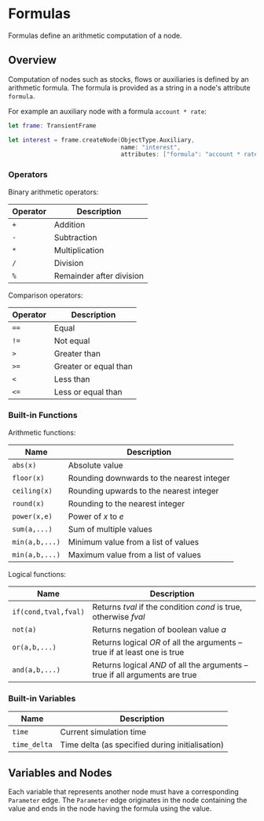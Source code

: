 # Formulas

Formulas define an arithmetic computation of a node.

## Overview

Computation of nodes such as stocks, flows or auxiliaries is defined by an
arithmetic formula. The formula is provided as a string in a node's attribute
`formula`.

For example an auxiliary node with a formula `account * rate`:

```swift
let frame: TransientFrame

let interest = frame.createNode(ObjectType.Auxiliary,
                                name: "interest",
                                attributes: ["formula": "account * rate"])

```

### Operators

Binary arithmetic operators:

| Operator | Description |
| ---- | ---- |
| `+` | Addition |
| `-` | Subtraction |
| `*` | Multiplication |
| `/` | Division |
| `%` | Remainder after division |

Comparison operators:

| Operator | Description |
| ---- | ---- |
| `==` | Equal |
| `!=` | Not equal |
| `>` | Greater than |
| `>=` | Greater or equal than |
| `<` | Less than |
| `<=` | Less or equal than |

### Built-in Functions

Arithmetic functions:

| Name | Description |
| ---- | ---- | 
| `abs(x)` | Absolute value |
| `floor(x)` | Rounding downwards to the nearest integer |
| `ceiling(x)` | Rounding upwards to the nearest integer |
| `round(x)` | Rounding to the nearest integer |
| `power(x,e)` | Power of _x_ to _e_ |
| `sum(a,...)` | Sum of multiple values |
| `min(a,b,...)` | Minimum value from a list of values |
| `min(a,b,...)` | Maximum value from a list of values |

Logical functions:

| Name | Description |
| ---- | ---- |
| `if(cond,tval,fval)` | Returns _tval_ if the condition _cond_ is true, otherwise _fval_ |
| `not(a)` | Returns negation of boolean value _a_ |
| `or(a,b,...)` | Returns logical _OR_ of all the arguments – true if at least one is true |
| `and(a,b,...)` | Returns logical _AND_ of all the arguments – true if all arguments are true |

### Built-in Variables

| Name | Description |
| ---- | ---- |
| `time` | Current simulation time |
| `time_delta` | Time delta (as specified during initialisation) |

## Variables and Nodes

Each variable that represents another node must have a corresponding `Parameter`
edge. The `Parameter` edge originates in the node containing the value
and ends in the node having the formula using the value.

